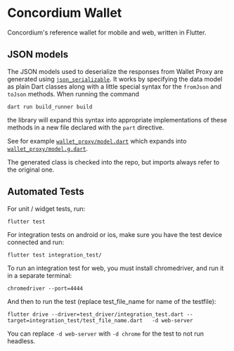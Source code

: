 # Concordium Wallet

Concordium's reference wallet for mobile and web, written in Flutter.

## JSON models

The JSON models used to deserialize the responses from Wallet Proxy are generated using
[`json_serializable`](https://pub.dev/packages/json_serializable).
It works by specifying the data model as plain Dart classes
along with a little special syntax for the `fromJson` and `toJson` methods.
When running the command
```shell
dart run build_runner build
```
the library will expand this syntax into appropriate implementations of these methods
in a new file declared with the `part` directive.

See for example [`wallet_proxy/model.dart`](./lib/services/wallet_proxy/model.dart)
which expands into [`wallet_proxy/model.g.dart`](./lib/services/wallet_proxy/model.g.dart).

The generated class is checked into the repo, but imports always refer to the original one.

## Automated Tests

For unit / widget tests, run:
```shell
flutter test
```

For integration tests on android or ios, make sure you have the test device connected and run:
``` shell
flutter test integration_test/
```

To run an integration test for web, you must install chromedriver, and run it in a separate terminal:
```shell
chromedriver --port=4444
```
And then to run the test (replace test_file_name for name of the testfile):
```shell
flutter drive --driver=test_driver/integration_test.dart --target=integration_test/test_file_name.dart   -d web-server
```

You can replace `-d web-server` with `-d chrome` for the test to not run headless.